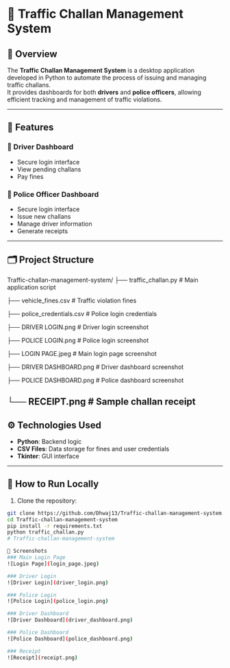 # 🚦 Traffic Challan Management System

## 📌 Overview
The **Traffic Challan Management System** is a desktop application developed in Python to automate the process of issuing and managing traffic challans.  
It provides dashboards for both **drivers** and **police officers**, allowing efficient tracking and management of traffic violations.

---

## 🔧 Features

### 🚗 Driver Dashboard
- Secure login interface
- View pending challans
- Pay fines

### 👮 Police Officer Dashboard
- Secure login interface
- Issue new challans
- Manage driver information
- Generate receipts

---

## 🗂 Project Structure
Traffic-challan-management-system/
├── traffic_challan.py # Main application script

├── vehicle_fines.csv # Traffic violation fines

├── police_credentials.csv # Police login credentials

├── DRIVER LOGIN.png # Driver login screenshot

├── POLICE LOGIN.png # Police login screenshot

├── LOGIN PAGE.jpeg # Main login page screenshot

├── DRIVER DASHBOARD.png # Driver dashboard screenshot

├── POLICE DASHBOARD.png # Police dashboard screenshot

└── RECEIPT.png # Sample challan receipt
---

## ⚙️ Technologies Used
- **Python**: Backend logic
- **CSV Files**: Data storage for fines and user credentials
- **Tkinter**: GUI interface

---

## 🚀 How to Run Locally

1. Clone the repository:
```bash
git clone https://github.com/Dhwaj13/Traffic-challan-management-system.git
cd Traffic-challan-management-system
pip install -r requirements.txt
python traffic_challan.py
# Traffic-challan-management-system

📸 Screenshots
### Main Login Page
![Login Page](login_page.jpeg)

### Driver Login
![Driver Login](driver_login.png)

### Police Login
![Police Login](police_login.png)

### Driver Dashboard
![Driver Dashboard](driver_dashboard.png)

### Police Dashboard
![Police Dashboard](police_dashboard.png)

### Receipt
![Receipt](receipt.png)
